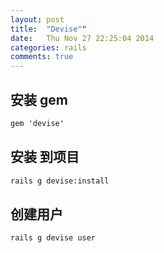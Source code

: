 ```yaml
---
layout: post
title:  "Devise""
date:   Thu Nov 27 22:25:04 2014
categories: rails
comments: true
---
```




## 安装 gem 
~~~~~~~~html  
gem 'devise' 
~~~~~~~~

## 安装 到项目 
~~~~~~~~html  
rails g devise:install  
~~~~~~~~

## 创建用户 
~~~~~~~~shell  
rails g devise user 
~~~~~~~~




